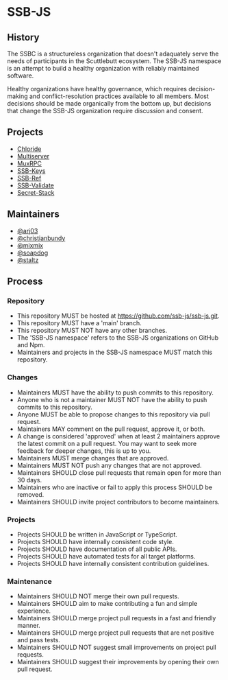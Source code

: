 # SSB-JS

## History

The SSBC is a structureless organization that doesn't adaquately serve the needs
of participants in the Scuttlebutt ecosystem. The SSB-JS namespace is an attempt
to build a healthy organization with reliably maintained software.

Healthy organizations have healthy governance, which requires decision-making
and conflict-resolution practices available to all members. Most decisions
should be made organically from the bottom up, but decisions that change the
SSB-JS organization require discussion and consent.

## Projects

- [Chloride](https://github.com/ssb-js/chloride)
- [Multiserver](https://github.com/ssb-js/multiserver)
- [MuxRPC](https://github.com/ssb-js/muxrpc)
- [SSB-Keys](https://github.com/ssb-js/ssb-keys)
- [SSB-Ref](https://github.com/ssb-js/ssb-ref)
- [SSB-Validate](https://github.com/ssb-js/ssb-validate)
- [Secret-Stack](https://github.com/ssb-js/secret-stack)

## Maintainers

- [@arj03](https://github.com/arj03)
- [@christianbundy](https://github.com/christianbundy)
- [@mixmix](https://github.com/mixmix)
- [@soapdog](https://github.com/soapdog)
- [@staltz](https://github.com/staltz)

## Process

### Repository

- This repository MUST be hosted at <https://github.com/ssb-js/ssb-js.git>.
- This repository MUST have a 'main' branch.
- This repository MUST NOT have any other branches.
- The 'SSB-JS namespace' refers to the SSB-JS organizations on GitHub and Npm.
- Maintainers and projects in the SSB-JS namespace MUST match this repository.

### Changes

- Maintainers MUST have the ability to push commits to this repository.
- Anyone who is not a maintainer MUST NOT have the ability to push commits to this repository.
- Anyone MUST be able to propose changes to this repository via pull request.
- Maintainers MAY comment on the pull request, approve it, or both.
- A change is considered 'approved' when at least 2 maintainers approve the latest commit on a pull request. You may want to seek more feedback for deeper changes, this is up to you.
- Maintainers MUST merge changes that are approved.
- Maintainers MUST NOT push any changes that are not approved.
- Maintainers SHOULD close pull requests that remain open for more than 30 days.
- Maintainers who are inactive or fail to apply this process SHOULD be removed.
- Maintainers SHOULD invite project contributors to become maintainers.

### Projects

- Projects SHOULD be written in JavaScript or TypeScript.
- Projects SHOULD have internally consistent code style.
- Projects SHOULD have documentation of all public APIs.
- Projects SHOULD have automated tests for all target platforms.
- Projects SHOULD have internally consistent contribution guidelines.

### Maintenance

- Maintainers SHOULD NOT merge their own pull requests.
- Maintainers SHOULD aim to make contributing a fun and simple experience.
- Maintainers SHOULD merge project pull requests in a fast and friendly manner.
- Maintainers SHOULD merge project pull requests that are net positive and pass tests.
- Maintainers SHOULD NOT suggest small improvements on project pull requests.
- Maintainers SHOULD suggest their improvements by opening their own pull request.
